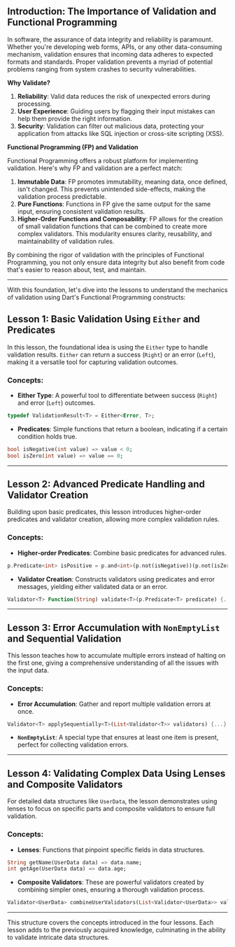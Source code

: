 ## **Introduction: The Importance of Validation and Functional Programming**

In software, the assurance of data integrity and reliability is paramount. Whether you're developing web forms, APIs, or any other data-consuming mechanism, validation ensures that incoming data adheres to expected formats and standards. Proper validation prevents a myriad of potential problems ranging from system crashes to security vulnerabilities.

**Why Validate?**

1. **Reliability**: Valid data reduces the risk of unexpected errors during processing.
2. **User Experience**: Guiding users by flagging their input mistakes can help them provide the right information.
3. **Security**: Validation can filter out malicious data, protecting your application from attacks like SQL injection or cross-site scripting (XSS).

**Functional Programming (FP) and Validation**

Functional Programming offers a robust platform for implementing validation. Here's why FP and validation are a perfect match:

1. **Immutable Data**: FP promotes immutability, meaning data, once defined, isn't changed. This prevents unintended side-effects, making the validation process predictable.
2. **Pure Functions**: Functions in FP give the same output for the same input, ensuring consistent validation results.
3. **Higher-Order Functions and Composability**: FP allows for the creation of small validation functions that can be combined to create more complex validators. This modularity ensures clarity, reusability, and maintainability of validation rules.

By combining the rigor of validation with the principles of Functional Programming, you not only ensure data integrity but also benefit from code that's easier to reason about, test, and maintain.

---

With this foundation, let's dive into the lessons to understand the mechanics of validation using Dart's Functional Programming constructs:

## **Lesson 1: Basic Validation Using `Either` and Predicates**

In this lesson, the foundational idea is using the `Either` type to handle validation results. `Either` can return a success (`Right`) or an error (`Left`), making it a versatile tool for capturing validation outcomes.

### Concepts:

- **Either Type**: A powerful tool to differentiate between success (`Right`) and error (`Left`) outcomes.

```dart
typedef ValidationResult<T> = Either<Error, T>;
```

- **Predicates**: Simple functions that return a boolean, indicating if a certain condition holds true.

```dart
bool isNegative(int value) => value < 0;
bool isZero(int value) => value == 0;
```

---

## **Lesson 2: Advanced Predicate Handling and Validator Creation**

Building upon basic predicates, this lesson introduces higher-order predicates and validator creation, allowing more complex validation rules.

### Concepts:

- **Higher-order Predicates**: Combine basic predicates for advanced rules.

```dart
p.Predicate<int> isPositive = p.and<int>(p.not(isNegative))(p.not(isZero));
```

- **Validator Creation**: Constructs validators using predicates and error messages, yielding either validated data or an error.

```dart
Validator<T> Function(String) validate<T>(p.Predicate<T> predicate) {...}
```

---

## **Lesson 3: Error Accumulation with `NonEmptyList` and Sequential Validation**

This lesson teaches how to accumulate multiple errors instead of halting on the first one, giving a comprehensive understanding of all the issues with the input data.

### Concepts:

- **Error Accumulation**: Gather and report multiple validation errors at once.

```dart
Validator<T> applySequentially<T>(List<Validator<T>> validators) {...}
```

- **`NonEmptyList`**: A special type that ensures at least one item is present, perfect for collecting validation errors.

---

## **Lesson 4: Validating Complex Data Using Lenses and Composite Validators**

For detailed data structures like `UserData`, the lesson demonstrates using lenses to focus on specific parts and composite validators to ensure full validation.

### Concepts:

- **Lenses**: Functions that pinpoint specific fields in data structures.

```dart
String getName(UserData data) => data.name;
int getAge(UserData data) => data.age;
```

- **Composite Validators**: These are powerful validators created by combining simpler ones, ensuring a thorough validation process.

```dart
Validator<UserData> combineUserValidators(List<Validator<UserData>> validators) {...}
```

---

This structure covers the concepts introduced in the four lessons. Each lesson adds to the previously acquired knowledge, culminating in the ability to validate intricate data structures.
